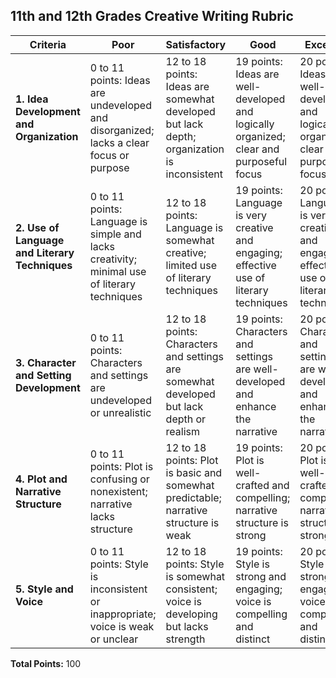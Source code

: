## 11th and 12th Grades Creative Writing Rubric

| Criteria                                       | Poor                                                                                        | Satisfactory                                                                               | Good                                                                                         | Excellent                                                                                     | Points |
|------------|------------|------------|------------|------------|------------|
| **1. Idea Development and Organization**       | 0 to 11 points: Ideas are undeveloped and disorganized; lacks a clear focus or purpose      | 12 to 18 points: Ideas are somewhat developed but lack depth; organization is inconsistent | 19 points: Ideas are well-developed and logically organized; clear and purposeful focus     | 20 points: Ideas are well-developed and logically organized; clear and purposeful focus       | 20     |
| **2. Use of Language and Literary Techniques** | 0 to 11 points: Language is simple and lacks creativity; minimal use of literary techniques | 12 to 18 points: Language is somewhat creative; limited use of literary techniques         | 19 points: Language is very creative and engaging; effective use of literary techniques     | 20 points: Language is very creative and engaging; effective use of literary techniques       | 20     |
| **3. Character and Setting Development**       | 0 to 11 points: Characters and settings are undeveloped or unrealistic                      | 12 to 18 points: Characters and settings are somewhat developed but lack depth or realism  | 19 points: Characters and settings are well-developed and enhance the narrative             | 20 points: Characters and settings are well-developed and enhance the narrative               | 20     |
| **4. Plot and Narrative Structure**            | 0 to 11 points: Plot is confusing or nonexistent; narrative lacks structure                 | 12 to 18 points: Plot is basic and somewhat predictable; narrative structure is weak       | 19 points: Plot is well-crafted and compelling; narrative structure is strong               | 20 points: Plot is well-crafted and compelling; narrative structure is strong                 | 20     |
| **5. Style and Voice**                         | 0 to 11 points: Style is inconsistent or inappropriate; voice is weak or unclear            | 12 to 18 points: Style is somewhat consistent; voice is developing but lacks strength      | 19 points: Style is strong and engaging; voice is compelling and distinct                   | 20 points: Style is strong and engaging; voice is compelling and distinct                     | 20     |

**Total Points:** 100

